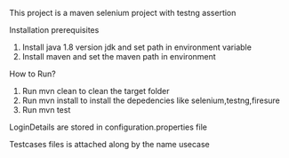 This project is a maven selenium project with testng assertion

Installation prerequisites

1. Install java 1.8 version jdk and set path in environment variable
2. Install maven and set the maven path in environment


How to Run?
1. Run mvn clean to clean the target folder
2. Run mvn install to install the depedencies like selenium,testng,firesure
3. Run mvn test

LoginDetails are stored in configuration.properties file

Testcases files is attached along by the name usecase

